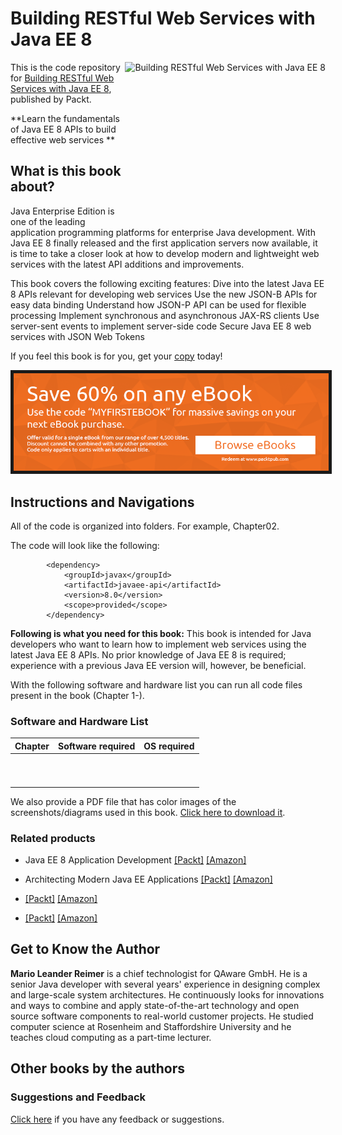 # Building RESTful Web Services with Java EE 8

<a href="https://www.packtpub.com/application-development/building-restful-web-services-java-ee-8?utm_source=github&utm_medium=repository&utm_campaign=9781789532883 "><img src="https://dz13w8afd47il.cloudfront.net/sites/default/files/imagecache/ppv4_main_book_cover/B11656_cover_New.png" alt="Building RESTful Web Services with Java EE 8" height="256px" align="right"></a>

This is the code repository for [Building RESTful Web Services with Java EE 8](https://www.packtpub.com/application-development/building-restful-web-services-java-ee-8?utm_source=github&utm_medium=repository&utm_campaign=9781789532883 ), published by Packt.

**Learn the fundamentals of Java EE 8 APIs to build effective web services **

## What is this book about?
Java Enterprise Edition is one of the leading application programming platforms for enterprise Java development. With Java EE 8 finally released and the first application servers now available, it is time to take a closer look at how to develop modern and lightweight web services with the latest API additions and improvements.

This book covers the following exciting features:
Dive into the latest Java EE 8 APIs relevant for developing web services 
Use the new JSON-B APIs for easy data binding 
Understand how JSON-P API can be used for flexible processing 
Implement synchronous and asynchronous JAX-RS clients 
Use server-sent events to implement server-side code 
Secure Java EE 8 web services with JSON Web Tokens 

If you feel this book is for you, get your [copy](https://www.amazon.com/dp/B072MFGRVF) today!

<a href="https://www.packtpub.com/?utm_source=github&utm_medium=banner&utm_campaign=GitHubBanner"><img src="https://raw.githubusercontent.com/PacktPublishing/GitHub/master/GitHub.png" 
alt="https://www.packtpub.com/" border="5" /></a>

## Instructions and Navigations
All of the code is organized into folders. For example, Chapter02.

The code will look like the following:
```
        <dependency>
            <groupId>javax</groupId>
            <artifactId>javaee-api</artifactId>
            <version>8.0</version>
            <scope>provided</scope>
        </dependency>
```

**Following is what you need for this book:**
This book is intended for Java developers who want to learn how to implement web services using the latest Java EE 8 APIs. No prior knowledge of Java EE 8 is required; experience with a previous Java EE version will, however, be beneficial.

With the following software and hardware list you can run all code files present in the book (Chapter 1-).
### Software and Hardware List
| Chapter | Software required | OS required |
| -------- | ------------------------------------ | ----------------------------------- |
|  |  |  |
|  |  |  |
|  |  |  |
|  |  |  |
|  |  |  |
|  |  |  |
|  |  |  |
|  |  |  |
|  |  |  |
|  |  |  |

We also provide a PDF file that has color images of the screenshots/diagrams used in this book. [Click here to download it]().

### Related products
* Java EE 8 Application Development [[Packt]](https://www.packtpub.com/application-development/java-ee-8-application-development?utm_source=github&utm_medium=repository&utm_campaign=9781788293679 ) [[Amazon]](https://www.amazon.com/dp/1788393856)

* Architecting Modern Java EE Applications [[Packt]](https://www.packtpub.com/application-development/architecting-modern-java-ee-applications?utm_source=github&utm_medium=repository&utm_campaign=9781788393850 ) [[Amazon]](https://www.amazon.com/dp/1788291204)

*  [[Packt]]() [[Amazon]](https://www.amazon.com/dp/)

*  [[Packt]]() [[Amazon]](https://www.amazon.com/dp/)

## Get to Know the Author
**Mario Leander Reimer**
 is a chief technologist for QAware GmbH. He is a senior Java developer with several years' experience in designing complex and large-scale system architectures. He continuously looks for innovations and ways to combine and apply state-of-the-art technology and open source software components to real-world customer projects. He studied computer science at Rosenheim and Staffordshire University and he teaches cloud computing as a part-time lecturer.

## Other books by the authors
[](https://www.packtpub.com/application-development/getting-started-cloud-native-go?utm_source=github&utm_medium=repository&utm_campaign=)

### Suggestions and Feedback
[Click here](https://docs.google.com/forms/d/e/1FAIpQLSdy7dATC6QmEL81FIUuymZ0Wy9vH1jHkvpY57OiMeKGqib_Ow/viewform) if you have any feedback or suggestions.


